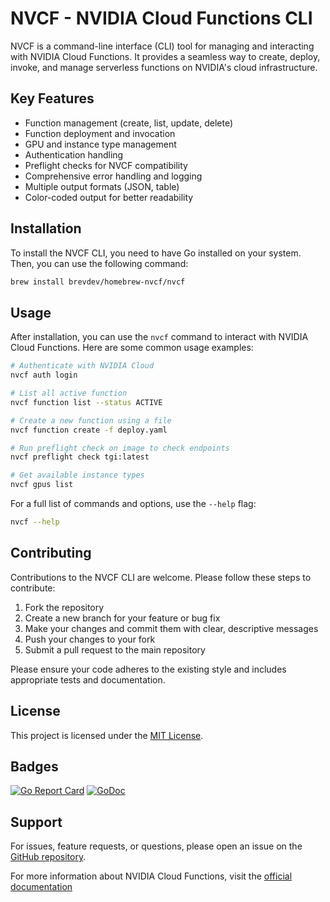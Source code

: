 # NVCF - NVIDIA Cloud Functions CLI

NVCF is a command-line interface (CLI) tool for managing and interacting with NVIDIA Cloud Functions. It provides a seamless way to create, deploy, invoke, and manage serverless functions on NVIDIA's cloud infrastructure.

## Key Features

- Function management (create, list, update, delete)
- Function deployment and invocation
- GPU and instance type management
- Authentication handling
- Preflight checks for NVCF compatibility
- Comprehensive error handling and logging
- Multiple output formats (JSON, table)
- Color-coded output for better readability

## Installation

To install the NVCF CLI, you need to have Go installed on your system. Then, you can use the following command:

```bash
brew install brevdev/homebrew-nvcf/nvcf
```

## Usage

After installation, you can use the `nvcf` command to interact with NVIDIA Cloud Functions. Here are some common usage examples:

```bash
# Authenticate with NVIDIA Cloud
nvcf auth login

# List all active function
nvcf function list --status ACTIVE

# Create a new function using a file
nvcf function create -f deploy.yaml

# Run preflight check on image to check endpoints
nvcf preflight check tgi:latest

# Get available instance types
nvcf gpus list
```

For a full list of commands and options, use the `--help` flag:

```bash
nvcf --help
```

## Contributing

Contributions to the NVCF CLI are welcome. Please follow these steps to contribute:

1. Fork the repository
2. Create a new branch for your feature or bug fix
3. Make your changes and commit them with clear, descriptive messages
4. Push your changes to your fork
5. Submit a pull request to the main repository

Please ensure your code adheres to the existing style and includes appropriate tests and documentation.

## License

This project is licensed under the [MIT License](LICENSE).

## Badges

[![Go Report Card](https://goreportcard.com/badge/github.com/brevdev/nvcf)](https://goreportcard.com/report/github.com/brevdev/nvcf)
[![GoDoc](https://godoc.org/github.com/brevdev/nvcf?status.svg)](https://godoc.org/github.com/brevdev/nvcf)

## Support

For issues, feature requests, or questions, please open an issue on the [GitHub repository](https://github.com/brevdev/nvcf/issues).

For more information about NVIDIA Cloud Functions, visit the [official documentation](https://docs.nvidia.com/cloud-functions/)

